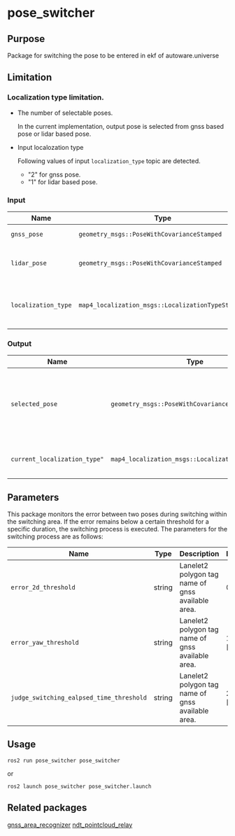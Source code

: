 # pose_switcher

## Purpose
Package for switching the pose to be entered in ekf of autoware.universe

## Limitation
### Localization type limitation.
- The number of selectable poses.

    In the current implementation, output pose is selected from gnss based pose or lidar based pose.  

- Input localozation type

    Following values of input `localization_type` topic are detected.
    - "2" for gnss pose.
    - "1" for lidar based pose.  


### Input

| Name | Type | Description |
| - | - | - |
| `gnss_pose` | `geometry_msgs::PoseWithCovarianceStamped` | Pose topic from gnss. |
| `lidar_pose` | `geometry_msgs::PoseWithCovarianceStamped` | Pose topic from lidar based localization. |
| `localization_type` | `map4_localization_msgs::LocalizationTypeStamped` | The type of localization that should be selected. |

### Output

| Name | Type | Description |
| - | - | - |
| `selected_pose` | `geometry_msgs::PoseWithCovarianceStamped` | Pose topic from gnss:This topic is not published out of gnss available area.|
| `current_localization_type"` | `map4_localization_msgs::LocalizationTypeStamped` | The selected type of localization. |

## Parameters


This package monitors the error between two poses during switching within the switching area. If the error remains below a certain threshold for a specific duration, the switching process is executed. The parameters for the switching process are as follows:

| Name | Type | Description | Default |
| - | - | - | - |
| `error_2d_threshold` | string | Lanelet2 polygon tag name of gnss available area. | 0.2[m] |
| `error_yaw_threshold` | string | Lanelet2 polygon tag name of gnss available area. | 1.0 [deg] | 
| `judge_switching_ealpsed_time_threshold` | string | Lanelet2 polygon tag name of gnss available area. | 2.0 [sec] | 

## Usage
```
ros2 run pose_switcher pose_switcher
```
or
```
ros2 launch pose_switcher pose_switcher.launch
```

## Related packages

 [gnss_area_recognizer](https://github.com/MapIV/gnss_area_recognizer)
 [ndt_pointcloud_relay](https://github.com/MapIV/ndt_pointcloud_relay)
